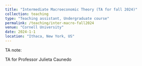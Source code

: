 ```yaml
---
title: "Intermediate Macroeconomic Theory (TA for fall 2024)"
collection: teaching
type: "Teaching assistant, Undergraduate course"
permalink: /teaching/inter-macro-fall2024
venue: "Cornell University"
date: 2024-1-1
location: "Ithaca, New York, US"
---
```


TA note: 

TA for Professor Julieta Caunedo
